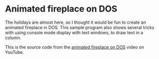 # Animated fireplace on DOS

The holidays are almost here, so I thought it would be fun to create an animated fireplace in DOS. This sample program also shows several tricks with using console mode display with text windows, to draw text in a column.

This is the source code from the [animated fireplace on DOS](https://www.youtube.com/watch?v=k_xjYO2g57E) video on YouTube.
